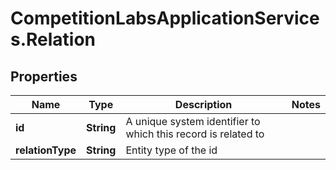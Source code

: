 # CompetitionLabsApplicationServices.Relation

## Properties

Name | Type | Description | Notes
------------ | ------------- | ------------- | -------------
**id** | **String** | A unique system identifier to which this record is related to | 
**relationType** | **String** | Entity type of the id | 


